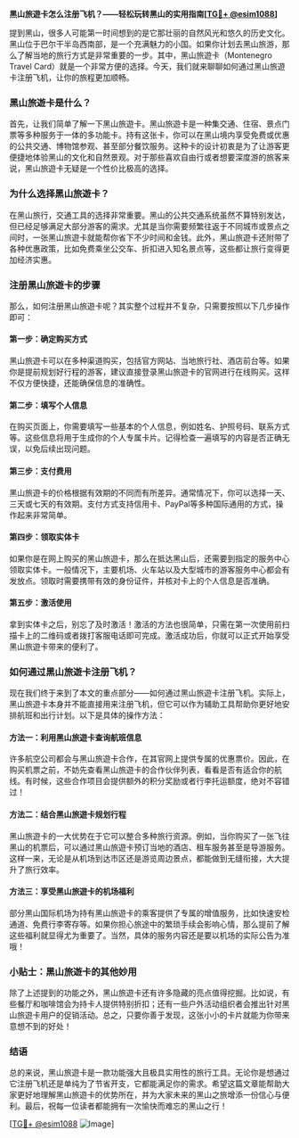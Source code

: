 **黑山旅遊卡怎么注册飞机？——轻松玩转黑山的实用指南[[TG💪+ @esim1088](https://t.me/s/esim1088)]**

提到黑山，很多人可能第一时间想到的是它那壮丽的自然风光和悠久的历史文化。黑山位于巴尔干半岛西南部，是一个充满魅力的小国。如果你计划去黑山旅游，那么了解当地的旅行方式是非常重要的一步。其中，黑山旅遊卡（Montenegro Travel Card）就是一个非常方便的选择。今天，我们就来聊聊如何通过黑山旅遊卡注册飞机，让你的旅程更加顺畅。

### 黑山旅遊卡是什么？

首先，让我们简单了解一下黑山旅遊卡。黑山旅遊卡是一种集交通、住宿、景点门票等多种服务于一体的多功能卡。持有这张卡，你可以在黑山境内享受免费或优惠的公共交通、博物馆参观、甚至部分餐饮服务。这种卡的设计初衷是为了让游客更便捷地体验黑山的文化和自然景观。对于那些喜欢自由行或者想要深度游的旅客来说，黑山旅遊卡无疑是一个性价比极高的选择。

### 为什么选择黑山旅遊卡？

在黑山旅行，交通工具的选择非常重要。黑山的公共交通系统虽然不算特别发达，但已经足够满足大部分游客的需求。尤其是当你需要频繁往返于不同城市或景点之间时，一张黑山旅遊卡就能帮你省下不少时间和金钱。此外，黑山旅遊卡还附带了各种优惠政策，比如免费乘坐公交车、折扣进入知名景点等，这些都让旅行变得更加经济实惠。

### 注册黑山旅遊卡的步骤

那么，如何注册黑山旅遊卡呢？其实整个过程并不复杂，只需要按照以下几步操作即可：

#### 第一步：确定购买方式

黑山旅遊卡可以在多种渠道购买，包括官方网站、当地旅行社、酒店前台等。如果你是提前规划好行程的游客，建议直接登录黑山旅遊卡的官网进行在线购买。这样不仅方便快捷，还能确保信息的准确性。

#### 第二步：填写个人信息

在购买页面上，你需要填写一些基本的个人信息，例如姓名、护照号码、联系方式等。这些信息将用于生成你的个人专属卡片。记得检查一遍填写的内容是否正确无误，以免后续出现问题。

#### 第三步：支付费用

黑山旅遊卡的价格根据有效期的不同而有所差异。通常情况下，你可以选择一天、三天或七天的有效期。支付方式支持信用卡、PayPal等多种国际通用的方式，操作起来非常简单。

#### 第四步：领取实体卡

如果你是在网上购买的黑山旅遊卡，那么在抵达黑山后，还需要到指定的服务中心领取实体卡。一般情况下，主要机场、火车站以及大型城市的游客服务中心都会有发放点。领取时需要携带有效的身份证件，并核对卡上的个人信息是否准确。

#### 第五步：激活使用

拿到实体卡之后，别忘了及时激活！激活的方法也很简单，只需在第一次使用前扫描卡上的二维码或者拨打客服电话即可完成。激活成功后，你就可以正式开始享受黑山旅遊卡带来的便利了。

### 如何通过黑山旅遊卡注册飞机？

现在我们终于来到了本文的重点部分——如何通过黑山旅遊卡注册飞机。实际上，黑山旅遊卡本身并不能直接用来注册飞机，但它可以作为辅助工具帮助你更好地安排航班和出行计划。以下是具体的操作方法：

#### 方法一：利用黑山旅遊卡查询航班信息

许多航空公司都会与黑山旅遊卡合作，在其官网上提供专属的优惠票价。因此，在购买机票之前，不妨先查看黑山旅遊卡的合作伙伴列表，看看是否有适合你的航线。有时候，这些合作项目会提供额外的积分奖励或者行李托运额度，绝对不容错过！

#### 方法二：结合黑山旅遊卡规划行程

黑山旅遊卡的一大优势在于它可以整合多种旅行资源。例如，当你购买了一张飞往黑山的机票后，可以通过黑山旅遊卡预订当地的酒店、租车服务甚至是导游服务。这样一来，无论是从机场到达市区还是游览周边景点，都能做到无缝衔接，大大提升了旅行效率。

#### 方法三：享受黑山旅遊卡的机场福利

部分黑山国际机场为持有黑山旅遊卡的乘客提供了专属的增值服务，比如快速安检通道、免费行李寄存等。如果你担心旅途中的繁琐手续会影响心情，那么提前了解这些福利就显得尤为重要了。当然，具体的服务内容还是要以机场的实际公告为准哦！

### 小贴士：黑山旅遊卡的其他妙用

除了上述提到的功能之外，黑山旅遊卡还有许多隐藏的亮点值得挖掘。比如说，有些餐厅和咖啡馆会为持卡人提供特别折扣；还有一些户外活动组织者会推出针对黑山旅遊卡用户的促销活动。总之，只要你善于发现，这张小小的卡片就能为你带来意想不到的好处！

### 结语

总的来说，黑山旅遊卡是一款功能强大且极具实用性的旅行工具。无论你是想通过它注册飞机还是单纯为了节省开支，它都能满足你的需求。希望这篇文章能帮助大家更好地理解黑山旅遊卡的优势所在，并为大家未来的黑山之旅增添一份信心与便利。最后，祝每一位读者都能拥有一次愉快而难忘的黑山之行！

[[TG💪+ @esim1088](https://t.me/s/esim1088) ![Image](https://i.postimg.cc/4NQfJmqS/Snipaste-2025-05-13-00-14-12.png)]